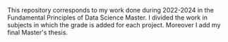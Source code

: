 This repository corresponds to my work done during 2022-2024 in the Fundamental Principles of Data Science Master. I divided the work in subjects 
in which the grade is added for each project. Moreover I add my final Master's thesis.
